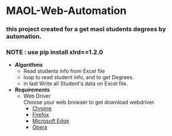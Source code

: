 # MAOL-Web-Automation
### this project created for a get maol students degrees by automation.
### NOTE : use pip install xlrd==1.2.0

- ***Algorithms***
    - Read students info from Excel file
    - loop to read student info, and to get Degrees.
    - in last Write all Student's data on Excel file.
- ***Requirements***
    - Web Driver <br>
      Choose your web browser to get download webdriver.
        - [Chrome](https://sites.google.com/a/chromium.org/chromedriver/downloads)
        - [Firefox](https://github.com/mozilla/geckodriver/releases)
        - [Microsoft Edge](https://developer.microsoft.com/en-us/microsoft-edge/tools/webdriver/)
        - [Opera](https://github.com/operasoftware/operachromiumdriver/releases)
